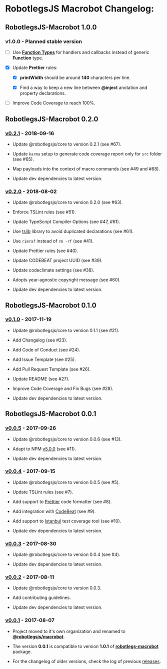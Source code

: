 # RobotlegsJS Macrobot Changelog:

## RobotlegsJS-Macrobot 1.0.0

### v1.0.0 - Planned stable version

- [ ] Use [**Function Types**](https://www.typescriptlang.org/docs/handbook/functions.html) for handlers and callbacks instead of generic **Function** type.

- [x] Update **Prettier** rules:

  - [x] **printWidth** should be around **140** characters per line.

  - [x] Find a way to keep a new line between **@inject** anotation and property declarations.

- [ ] Improve Code Coverage to reach 100%.

## RobotlegsJS-Macrobot 0.2.0

### [v0.2.1](https://github.com/RobotlegsJS/RobotlegsJS-Macrobot/releases/tag/0.2.1) - 2018-09-16

- Update @robotlegsjs/core to version 0.2.1 (see #67).

- Update `karma` setup to generate code coverage report only for `src` folder (see #65).

- Map payloads into the context of macro commands (see #49 and #68).

- Update dev dependencies to latest version.

### [v0.2.0](https://github.com/RobotlegsJS/RobotlegsJS-Macrobot/releases/tag/0.2.0) - 2018-08-02

- Update @robotlegsjs/core to version 0.2.0 (see #63).

- Enforce TSLint rules (see #51).

- Update TypeScript Compiler Options (see #47, #61).

- Use [tslib](https://github.com/Microsoft/tslib) library to avoid duplicated declarations (see #61).

- Use `rimraf` instead of `rm -rf` (see #41).

- Update Prettier rules (see #40).

- Update CODEBEAT project UUID (see #39).

- Update codeclimate settings (see #38).

- Adopts year-agnostic copyright message (see #60).

- Update dev dependencies to latest version.

## RobotlegsJS-Macrobot 0.1.0

### [v0.1.0](https://github.com/RobotlegsJS/RobotlegsJS-Macrobot/releases/tag/0.1.0) - 2017-11-19

- Update @robotlegsjs/core to version 0.1.1 (see #21).

- Add Changelog (see #23).

- Add Code of Conduct (see #24).

- Add Issue Template (see #25).

- Add Pull Request Template (see #26).

- Update README (see #27).

- Improve Code Coverage and Fix Bugs (see #28).

- Update dev dependencies to latest version.

## RobotlegsJS-Macrobot 0.0.1

### [v0.0.5](https://github.com/RobotlegsJS/RobotlegsJS-Macrobot/releases/tag/0.0.5) - 2017-09-26

- Update @robotlegsjs/core to version 0.0.6 (see #13).

- Adapt to NPM [v5.0.0](http://blog.npmjs.org/post/161081169345/v500) (see #11).

- Update dev dependencies to latest version.

### [v0.0.4](https://github.com/RobotlegsJS/RobotlegsJS-Macrobot/releases/tag/0.0.4) - 2017-09-15

- Update @robotlegsjs/core to version 0.0.5 (see #5).

- Update TSLint rules (see #7).

- Add support to [Prettier](https://prettier.io) code formatter (see #8).

- Add integration with [CodeBeat](https://codebeat.co) (see #9).

- Add support to [Istanbul](https://istanbul.js.org) test coverage tool (see #10).

- Update dev dependencies to latest version.

### [v0.0.3](https://github.com/RobotlegsJS/RobotlegsJS-Macrobot/releases/tag/0.0.3) - 2017-08-30

- Update @robotlegsjs/core to version 0.0.4 (see #4).

- Update dev dependencies to latest version.

### [v0.0.2](https://github.com/RobotlegsJS/RobotlegsJS-Macrobot/releases/tag/0.0.2) - 2017-08-11

- Update @robotlegsjs/core to version 0.0.3.

- Add contributing guidelines.

- Update dev dependencies to latest version.

### [v0.0.1](https://github.com/RobotlegsJS/RobotlegsJS-Macrobot/releases/tag/0.0.1) - 2017-08-07

- Project moved to it's own organization and renamed to [**@robotlegsjs/macrobot**](https://www.npmjs.com/package/@robotlegsjs/macrobot).

- The version **0.0.1** is compatible to version **1.0.1** of [**robotlegs-macrobot**](https://www.npmjs.com/package/robotlegs-macrobot) package.

- For the changelog of older versions, check the log of previous [releases](https://github.com/GoodgameStudios/RobotlegsJS-Macrobot/releases).